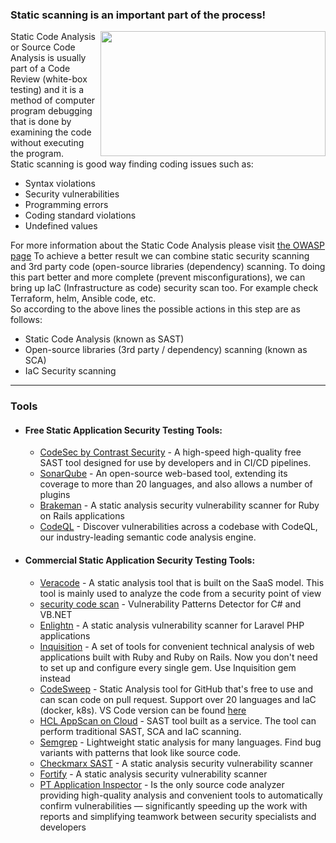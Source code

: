 ### Static scanning is an important part of the process!
<img align="right" width="360" height="200" src="/current-version/assets/images/Static scanning.png">
Static Code Analysis or Source Code Analysis is usually part of a Code Review (white-box testing) and it is a method of computer program debugging that is done by examining the code without executing the program.</br>
Static scanning is good way finding coding issues such as:

+ Syntax violations
+ Security vulnerabilities
+ Programming errors
+ Coding standard violations
+ Undefined values

For more information about the Static Code Analysis please visit [the OWASP page](https://owasp.org/www-community/controls/Static_Code_Analysis)
To achieve a better result we can combine static security scanning and 3rd party code (open-source libraries (dependency) scanning.
To doing this part better and more complete (prevent misconfigurations), we can bring up IaC (Infrastructure as code) security scan too. For example check Terraform, helm, Ansible code, etc.  
So according to the above lines the possible actions in this step are as follows:
+ Static Code Analysis (known as SAST)
+ Open-source libraries (3rd party / dependency) scanning (known as SCA)
+ IaC Security scanning

---
### Tools
- #### Free Static Application Security Testing Tools:
  + [CodeSec by Contrast Security](https://www.contrastsecurity.com/developer) - A high-speed high-quality free SAST tool designed for use by developers and in CI/CD pipelines.
  + [SonarQube](https://www.sonarqube.org) - An open-source web-based tool, extending its coverage to more than 20 languages, and also allows a number of plugins
  + [Brakeman](https://github.com/presidentbeef/brakeman) - A static analysis security vulnerability scanner for Ruby on Rails applications
  + [CodeQL](https://github.com/github/codeql) - Discover vulnerabilities across a codebase with CodeQL, our industry-leading semantic code analysis engine.

- #### Commercial Static Application Security Testing Tools:
  + [Veracode](https://www.veracode.com/security/static-analysis-tool) - A static analysis tool that is built on the SaaS model. This tool is mainly used to analyze the code from a security point of view
  + [security code scan](https://github.com/security-code-scan/security-code-scan) - Vulnerability Patterns Detector for C# and VB.NET
  + [Enlightn](https://github.com/enlightn/enlightn) - A static analysis vulnerability scanner for Laravel PHP applications
  + [Inquisition](https://github.com/rubygarage/inquisition) - A set of tools for convenient technical analysis of web applications built with Ruby and Ruby on Rails. Now you don't need to set up and configure every single gem. Use Inquisition gem instead
  + [CodeSweep](https://hclsw.co/codesweepgithub) - Static Analysis tool for GitHub that's free to use and can scan code on pull request. Support over 20 languages and IaC (docker, k8s). VS Code version can be found [here]( https://hclsw.co/codesweep)
  + [HCL AppScan on Cloud](https://cloud.appscan.com ) - SAST tool built as a service. The tool can perform traditional SAST, SCA and IaC scanning.
  + [Semgrep](https://semgrep.dev) - Lightweight static analysis for many languages. Find bug variants with patterns that look like source code.
  + [Checkmarx SAST](https://checkmarx.com) - A static analysis security vulnerability scanner
  + [Fortify](https://www.microfocus.com/en-us/cyberres/application-security/static-code-analyzer) - A static analysis security vulnerability scanner
  + [PT Application Inspector](https://www.ptsecurity.com/ww-en/products/ai/) - Is the only source code analyzer providing high-quality analysis and convenient tools to automatically confirm vulnerabilities — significantly speeding up the work with reports and simplifying teamwork between security specialists and developers
